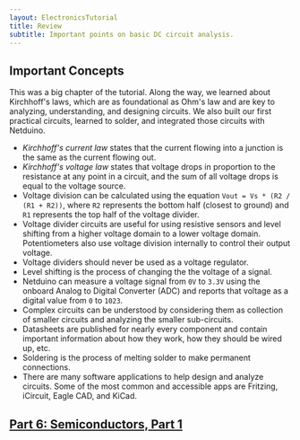 ```yaml
---
layout: ElectronicsTutorial
title: Review
subtitle: Important points on basic DC circuit analysis.
---
```


## Important Concepts

This was a big chapter of the tutorial. Along the way, we learned about Kirchhoff's laws, which are as foundational as Ohm's law and are key to analyzing, understanding, and designing circuits. We also built our first practical circuits, learned to solder, and integrated those circuits with Netduino.

 * _Kirchhoff's current law_ states that the current flowing into a junction is the same as the current flowing out.
 * _Kirchhoff's voltage law_ states that voltage drops in proportion to the resistance at any point in a circuit, and the sum of all voltage drops is equal to the voltage source.
 * Voltage division can be calculated using the equation `Vout = Vs * (R2 / (R1 + R2))`, where `R2` represents the bottom half (closest to ground) and `R1` represents the top half of the voltage divider.
 * Voltage divider circuits are useful for using resistive sensors and level shifting from a higher voltage domain to a lower voltage domain. Potentiometers also use voltage division internally to control their output voltage.
 * Voltage dividers should never be used as a voltage regulator.
 * Level shifting is the process of changing the the voltage of a signal.
 * Netduino can measure a voltage signal from `0V` to `3.3V` using the onboard Analog to Digital Converter (ADC) and reports that voltage as a digital value from `0` to `1023`.
 * Complex circuits can be understood by considering them as collection of smaller circuits and analyzing the smaller sub-circuits.
 * Datasheets are published for nearly every component and contain important information about how they work, how they should be wired up, etc.
 * Soldering is the process of melting solder to make permanent connections.
 * There are many software applications to help design and analyze circuits. Some of the most common and accessible apps are Fritzing, iCircuit, Eagle CAD, and KiCad.


## [Part 6: Semiconductors, Part 1](../../Part6/Semiconductors/)